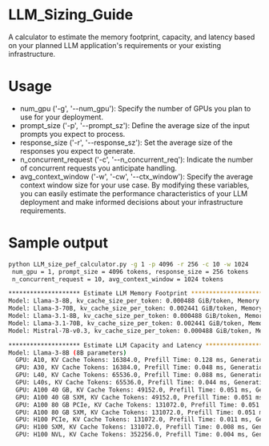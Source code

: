 # LLM_Sizing_Guide
A calculator to estimate the memory footprint, capacity, and latency based on your planned LLM application's requirements or your existing infrastructure.

# Usage
- num_gpu ('-g', '--num_gpu'): Specify the number of GPUs you plan to use for your deployment.
- prompt_size ('-p', '--prompt_sz'): Define the average size of the input prompts you expect to process.
- response_size ('-r', '--response_sz'): Set the average size of the responses you expect to generate.
- n_concurrent_request ('-c', '--n_concurrent_req'): Indicate the number of concurrent requests you anticipate handling.
- avg_context_window ('-w', '-cw', '--ctx_window'): Specify the average context window size for your use case.
By modifying these variables, you can easily estimate the performance characteristics of your LLM deployment and make informed decisions about your infrastructure requirements.

# Sample output
```bash
python LLM_size_pef_calculator.py -g 1 -p 4096 -r 256 -c 10 -w 1024
 num_gpu = 1, prompt_size = 4096 tokens, response_size = 256 tokens
 n_concurrent_request = 10, avg_context_window = 1024 tokens

******************** Estimate LLM Memory Footprint ********************
Model: Llama-3-8B, kv_cache_size_per_token: 0.000488 GiB/token, Memory Footprint: 21.00 GB
Model: Llama-3-70B, kv_cache_size_per_token: 0.002441 GiB/token, Memory Footprint: 165.00 GB
Model: Llama-3.1-8B, kv_cache_size_per_token: 0.000488 GiB/token, Memory Footprint: 21.00 GB
Model: Llama-3.1-70B, kv_cache_size_per_token: 0.002441 GiB/token, Memory Footprint: 165.00 GB
Model: Mistral-7B-v0.3, kv_cache_size_per_token: 0.000488 GiB/token, Memory Footprint: 19.00 GB

******************** Estimate LLM Capacity and Latency ********************
Model: Llama-3-8B (8B parameters)
  GPU: A10, KV Cache Tokens: 16384.0, Prefill Time: 0.128 ms, Generation Time: 26.667 ms, Estimated Response Time: 7.4 s
  GPU: A30, KV Cache Tokens: 16384.0, Prefill Time: 0.048 ms, Generation Time: 17.149 ms, Estimated Response Time: 4.6 s
  GPU: L40, KV Cache Tokens: 65536.0, Prefill Time: 0.088 ms, Generation Time: 18.519 ms, Estimated Response Time: 5.1 s
  GPU: L40s, KV Cache Tokens: 65536.0, Prefill Time: 0.044 ms, Generation Time: 18.519 ms, Estimated Response Time: 4.9 s
  GPU: A100 40 GB, KV Cache Tokens: 49152.0, Prefill Time: 0.051 ms, Generation Time: 10.289 ms, Estimated Response Time: 2.8 s
  GPU: A100 40 GB SXM, KV Cache Tokens: 49152.0, Prefill Time: 0.051 ms, Generation Time: 10.289 ms, Estimated Response Time: 2.8 s
  GPU: A100 80 GB PCIe, KV Cache Tokens: 131072.0, Prefill Time: 0.051 ms, Generation Time: 8.269 ms, Estimated Response Time: 2.3 s
  GPU: A100 80 GB SXM, KV Cache Tokens: 131072.0, Prefill Time: 0.051 ms, Generation Time: 7.847 ms, Estimated Response Time: 2.2 s
  GPU: H100 PCIe, KV Cache Tokens: 131072.0, Prefill Time: 0.011 ms, Generation Time: 8.000 ms, Estimated Response Time: 2.1 s
  GPU: H100 SXM, KV Cache Tokens: 131072.0, Prefill Time: 0.008 ms, Generation Time: 4.776 ms, Estimated Response Time: 1.3 s
  GPU: H100 NVL, KV Cache Tokens: 352256.0, Prefill Time: 0.004 ms, Generation Time: 2.051 ms, Estimated Response Time: 0.5 s
```
